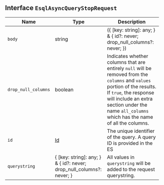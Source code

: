 ## Interface `EsqlAsyncQueryStopRequest`

| Name | Type | Description |
| - | - | - |
| `body` | string | ({ [key: string]: any; } & { id?: never; drop_null_columns?: never; }) | All values in `body` will be added to the request body. |
| `drop_null_columns` | boolean | Indicates whether columns that are entirely `null` will be removed from the `columns` and `values` portion of the results. If `true`, the response will include an extra section under the name `all_columns` which has the name of all the columns. |
| `id` | [Id](./Id.md) | The unique identifier of the query. A query ID is provided in the ES|QL async query API response for a query that does not complete in the designated time. A query ID is also provided when the request was submitted with the `keep_on_completion` parameter set to `true`. |
| `querystring` | { [key: string]: any; } & { id?: never; drop_null_columns?: never; } | All values in `querystring` will be added to the request querystring. |
